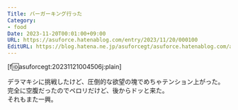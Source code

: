 ```yaml
---
Title: バーガーキング行った
Category:
- food
Date: 2023-11-20T00:01:00+09:00
URL: https://asuforce.hatenablog.com/entry/2023/11/20/000100
EditURL: https://blog.hatena.ne.jp/asuforcegt/asuforce.hatenablog.com/atom/entry/6801883189060415437
---
```


[f:id:asuforcegt:20231121004506j:plain]

デラマキシに挑戦したけど、圧倒的な欲望の塊でめちゃテンション上がった。  
完全に空腹だったのでペロリだけど、後からドッと来た。  
それもまた一興。
